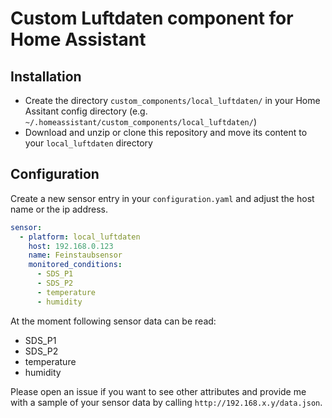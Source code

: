 # Custom Luftdaten component for Home Assistant

## Installation
- Create the directory `custom_components/local_luftdaten/` in your Home Assitant config directory (e.g. `~/.homeassistant/custom_components/local_luftdaten/`)
- Download and unzip or clone this repository and move its content to your `local_luftdaten` directory

## Configuration
Create a new sensor entry in your `configuration.yaml` and adjust the host name or the ip address.

```yaml
sensor:
  - platform: local_luftdaten
    host: 192.168.0.123
    name: Feinstaubsensor
    monitored_conditions:
      - SDS_P1
      - SDS_P2
      - temperature
      - humidity
```

At the moment following sensor data can be read:
- SDS_P1
- SDS_P2
- temperature
- humidity

Please open an issue if you want to see other attributes and provide me with a sample of your sensor data by calling `http://192.168.x.y/data.json`.
